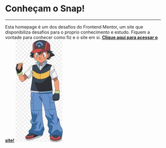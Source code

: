 # Conheçam o Snap!
***

Esta homepage é um dos desafios do Frontend Mentor, um site que disponibiliza desafios para o proprio conhecimento e estudo.
Fiquem a vontade para conhecer como fiz e o site em si.
**[Clique aqui para acessar o site!](viniciuskenji7.github.io/snap/)**
![Alt text](download.jpg)
